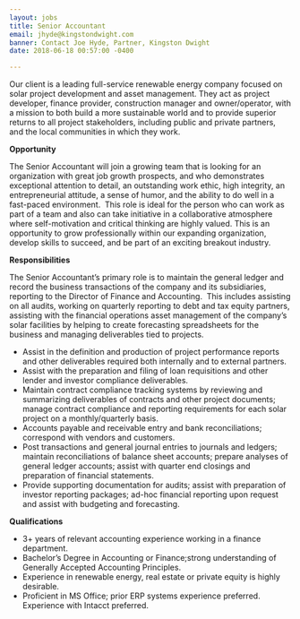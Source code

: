 ```yaml
---
layout: jobs
title: Senior Accountant
email: jhyde@kingstondwight.com
banner: Contact Joe Hyde, Partner, Kingston Dwight
date: 2018-06-18 00:57:00 -0400

---
```

Our client is a leading full-service renewable energy company focused on solar project development and asset management. They act as project developer, finance provider, construction manager and owner/operator, with a mission to both build a more sustainable world and to provide superior returns to all project stakeholders, including public and private partners, and the local communities in which they work.

**Opportunity**

The Senior Accountant will join a growing team that is looking for an organization with great job growth prospects, and who demonstrates exceptional attention to detail, an outstanding work ethic, high integrity, an entrepreneurial attitude, a sense of humor, and the ability to do well in a fast-paced environment.  This role is ideal for the person who can work as part of a team and also can take initiative in a collaborative atmosphere where self-motivation and critical thinking are highly valued. This is an opportunity to grow professionally within our expanding organization, develop skills to succeed, and be part of an exciting breakout industry.

**Responsibilities**

The Senior Accountant’s primary role is to maintain the general ledger and record the business transactions of the company and its subsidiaries, reporting to the Director of Finance and Accounting.  This includes assisting on all audits, working on quarterly reporting to debt and tax equity partners, assisting with the financial operations asset management of the company’s solar facilities by helping to create forecasting spreadsheets for the business and managing deliverables tied to projects.

* Assist      in the definition and production of project performance reports and other      deliverables required both internally and to external partners.
* Assist      with the preparation and filing of loan requisitions and other lender and      investor compliance deliverables.
* Maintain      contract compliance tracking systems by reviewing and summarizing      deliverables of contracts and other project documents; manage contract      compliance and reporting requirements for each solar project on a      monthly/quarterly basis.
* Accounts      payable and receivable entry and bank reconciliations; correspond with      vendors and customers.
* Post      transactions and general journal entries to journals and ledgers; maintain      reconciliations of balance sheet accounts; prepare analyses of general      ledger accounts; assist with quarter end closings and preparation of      financial statements.
* Provide      supporting documentation for audits; assist with preparation of investor      reporting packages; ad-hoc financial reporting upon request and assist      with budgeting and forecasting.

**Qualifications**

* 3+      years of relevant accounting experience working in a finance department.
* Bachelor’s      Degree in Accounting or Finance;strong understanding of Generally Accepted      Accounting Principles.
* Experience      in renewable energy, real estate or private equity is highly desirable.
* Proficient      in MS Office; prior ERP systems experience preferred.  Experience with Intacct preferred.